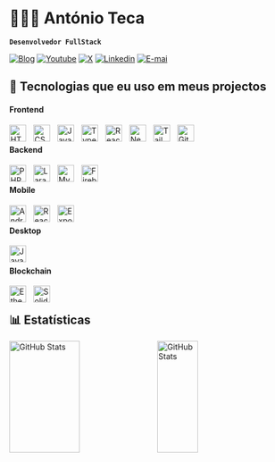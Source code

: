  # 👨🏾‍💻 António Teca

**`Desenvolvedor FullStack`**

[![Blog](https://img.shields.io/website?label=antonioteca.com&style=for-the-badge&url=https://antonioteca.com/)](#)
[![Youtube](https://img.shields.io/badge/YouTube-FF0000?style=for-the-badge&logo=youtube&logoColor=white)](https://www.youtube.com/@antoniotecadev)
[![X](https://img.shields.io/badge/X-%23000000.svg?style=for-the-badge&logo=X&logoColor=white)](https://x.com/antoniotecadev)
[![Linkedin](https://img.shields.io/badge/LinkedIn-0077B5?style=for-the-badge&logo=linkedin&logoColor=white)](#)
[![E-mai](https://img.shields.io/badge/E--mail-D14836?label=antonioteca@hotmail.com&style=for-the-badge&logo=gmail&logoColor=white)](mailto:seu_antonioteca@hotmail.com)

## 🤖 Tecnologias que eu uso em meus projectos

#### Frontend

<img 
    align="left" 
    alt="HTML"
    title="HTML" 
    width="30px" 
    style="padding-right: 10px;" 
    src="https://cdn.jsdelivr.net/gh/devicons/devicon@latest/icons/html5/html5-original.svg" 
/>
<img 
    align="left" 
    alt="CSS" 
    title="CSS"
    width="30px" 
    style="padding-right: 10px;" 
    src="https://cdn.jsdelivr.net/gh/devicons/devicon@latest/icons/css3/css3-original.svg" 
/>
<img 
    align="left" 
    alt="JavaScript" 
    title="JavaScript"
    width="30px" 
    style="padding-right: 10px;" 
    src="https://cdn.jsdelivr.net/gh/devicons/devicon@latest/icons/javascript/javascript-original.svg" 
/>
<img 
    align="left" 
    alt="TypeScript"
    title="TypeScript" 
    width="30px" 
    style="padding-right: 10px;" 
    src="https://cdn.jsdelivr.net/gh/devicons/devicon@latest/icons/typescript/typescript-original.svg" 
/>
<img 
    align="left" 
    alt="React"
    title="React" 
    width="30px" 
    style="padding-right: 10px;" 
    src="https://cdn.jsdelivr.net/gh/devicons/devicon@latest/icons/react/react-original.svg" 
/>
<img 
    align="left" 
    alt="Next.js" 
    title="Next.js"
    width="30px" 
    style="padding-right: 10px;" 
    src="https://cdn.jsdelivr.net/gh/devicons/devicon@latest/icons/nextjs/nextjs-original.svg" 
/>

<img 
    align="left" 
    alt="Tailwind" 
    title="Tailwind"
    width="30px" 
    style="padding-right: 10px;" 
    src="https://cdn.jsdelivr.net/gh/devicons/devicon@latest/icons/tailwindcss/tailwindcss-original.svg" 
/>

<img 
    align="left" 
    alt="Git" 
    title="Git"
    width="30px" 
    style="padding-right: 10px;" 
    src="https://cdn.jsdelivr.net/gh/devicons/devicon@latest/icons/git/git-original.svg" 
/>

<br/>

#### Backend

<img 
    align="left" 
    alt="PHP" 
    title="PHP"
    width="30px" 
    style="padding-right: 10px;" 
    src="https://cdn.jsdelivr.net/gh/devicons/devicon@latest/icons/php/php-original.svg" 
/>

<img 
    align="left" 
    alt="Laravel" 
    title="Laravel"
    width="30px" 
    style="padding-right: 10px;" 
    src="https://cdn.jsdelivr.net/gh/devicons/devicon@latest/icons/laravel/laravel-original.svg" 
/>

<img 
    align="left" 
    alt="Mysql" 
    title="Mysql"
    width="30px" 
    style="padding-right: 10px;" 
    src="https://cdn.jsdelivr.net/gh/devicons/devicon@latest/icons/mysql/mysql-original.svg" 
/>

<img 
    align="left" 
    alt="Firebase" 
    title="Firebase"
    width="30px" 
    style="padding-right: 10px;" 
    src="https://cdn.jsdelivr.net/gh/devicons/devicon@latest/icons/firebase/firebase-original.svg" 
/>

<br/>

#### Mobile

<img 
    align="left" 
    alt="Android" 
    title="Android"
    width="30px" 
    style="padding-right: 10px;" 
    src="https://cdn.jsdelivr.net/gh/devicons/devicon@latest/icons/android/android-original.svg" 
/>

<img 
    align="left" 
    alt="React Native" 
    title="React Native"
    width="30px" 
    style="padding-right: 10px;" 
    src="https://img.icons8.com/color/96/000000/react-native.png" 
/>

<img 
    align="left" 
    alt="Expo" 
    title="Expo"
    width="30px" 
    style="padding-right: 10px;" 
    src="https://img.icons8.com/color/96/000000/expo.png" 
/>
<br/>

#### Desktop

<img 
    align="left" 
    alt="Java" 
    title="Java"
    width="30px" 
    style="padding-right: 10px;" 
    src="https://cdn.jsdelivr.net/gh/devicons/devicon@latest/icons/java/java-original.svg" 
/>
<br/>

#### Blockchain

<img 
    align="left" 
    alt="Ethereum" 
    title="Ethereum"
    width="30px" 
    style="padding-right: 10px;" 
    src="https://img.icons8.com/color/96/000000/ethereum.png" 
/>

<img 
    align="left" 
    alt="Solidity" 
    title="Solidity"
    width="30px" 
    style="padding-right: 10px;" 
    src="https://img.icons8.com/color/96/00000/solidity.png" 
/>
<br/>
## 📊 Estatísticas
<p>
  <img 
    align="left" 
    alt="GitHub Stats" 
    height="200"
    width="50%" 
    style="padding-right: 10px;" 
    src="https://github-readme-stats.vercel.app/api?username=antoniotecadev&show_icons=true&theme=tokyonight&include_all_commits=true&locale=pt-br" 
  />

<img 
      align="left" 
      alt="GitHub Stats" 
      height="200" 
      width="38%" 
      src="https://github-readme-stats.vercel.app/api/top-langs/?username=antoniotecadev&theme=tokyonight&layout=compact&custom_title=Tecnologias&langs_count=9" 
  />
</p>
